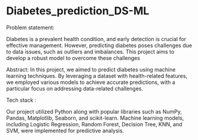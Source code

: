# Diabetes_prediction_DS-ML

Problem statement:

Diabetes is a prevalent health condition, and early detection is crucial for effective management. However, predicting diabetes poses challenges due to data issues, such as outliers and imbalances. This project aims to develop a robust model to overcome these challenges

Abstract: 
In this project, we aimed to predict diabetes using machine learning techniques. By leveraging a dataset with health-related features, we employed various models to achieve accurate predictions, with a particular focus on addressing data-related challenges.

Tech stack : 

Our project utilized Python along with popular libraries such as NumPy, Pandas, Matplotlib, Seaborn, and scikit-learn. Machine learning models, including Logistic Regression, Random Forest, Decision Tree, KNN, and SVM, were implemented for predictive analysis.



